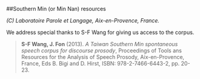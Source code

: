 ##Southern Min (or Min Nan) resources

*(C) Laboratoire Parole et Langage, Aix-en-Provence, France.*

We address special thanks to S-F Wang for giving us access to the corpus.

>**S-F Wang, J. Fon** (2013).
>*A Taiwan Southern Min spontaneous speech corpus for discourse prosody*,
>Proceedings of Tools ans Resources for the Analysis of Speech Prosody, Aix-en-Provence, France, 
>Eds B. Bigi and D. Hirst, ISBN: 978-2-7466-6443-2, pp. 20-23. 


